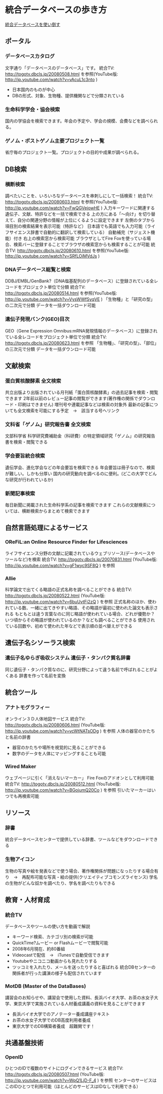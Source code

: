# 統合データベースの歩き方
[統合データベースを使い倒す](http://lifesciencedb.jp/)

## ポータル

### データベースカタログ
文字通り「データベースのデータベース」です。
統合TV: http://togotv.dbcls.jp/20080508.html を参照(YouTube版: http://jp.youtube.com/watch?v=vAcuL1c3nto )
- 日本国内のものが中心
- DBの形式、対象、生物種、提供機関などで分類されている


### 生命科学学会・協会検索
国内の学協会を検索できます。年会の予定や、学会の規模、会費などを調べられる。

### ゲノム・ポストゲノム主要プロジェクト一覧
省庁毎のプロジェクト一覧。プロジェクトの目的や成果が調べられる。

## DB検索

### 横断検索
調べたいことを、いろいろなデータベースを串刺しにして一括検索！
統合TV: http://togotv.dbcls.jp/20080603.html を参照(YouTube版: http://jp.youtube.com/watch?v=FwQGVejowHE )
入力キーワードに関連する遺伝子、文献、特許などを一括で検索できる
上の方にある「～向け」を切り替えて、自分の関連分野の情報が上位にくるように設定できます
左側のタブから項目別の検索結果を表示可能（特許など）
日本語でも英語でも入力可能（ライフサイエンス辞書で自動的に翻訳して検索している）
自動補完（サジェスト機能）付き
右上の検索窓から検索可能
ブラウザとしてFire Foxを使っている場合、検索バーに登録することでブラウザの検索窓からも検索することが可能
統合TV: http://togotv.dbcls.jp/20080610.html を参照(YouTube版: http://jp.youtube.com/watch?v=SRfLOiMVdJs )

### DNAデータベース総覧と検索
DDBJ/EMBL/GenBank?（DNA塩基配列のデータベース）に登録されている全レコードをプロジェクト単位で分類
統合TV: http://togotv.dbcls.jp/20080514.html を参照(YouTube版: http://jp.youtube.com/watch?v=VysWWfSyqVE )
「生物種」と「研究の型」の二次元で分類
データを一括ダウンロード可能

### 遺伝子発現バンク(GEO)目次
GEO（Gene Expression Omnibus:mRNA発現情報のデータベース）に登録されている全レコードをプロジェクト単位で分類
統合TV: http://togotv.dbcls.jp/20080623.html を参照
「生物種」、「研究の型」、「部位」の三次元で分類
データを一括ダウンロード可能

## 文献検索

### 蛋白質核酸酵素 全文検索
共立出版より出版されている月刊紙「蛋白質核酸酵素」の過去記事を検索・閲覧できます
2年前以前のレビュー記事の閲覧ができます(著作権の関係でダウンロード・印刷はできません)
増刊号や連載記事などは検索の対象外
最新の記事についても全文検索を可能にする予定　→　該当する号へリンク

### 文科省「ゲノム」研究報告書 全文検索
文部科学省 科学研究費補助金（科研費）の特定領域研究「ゲノム」の研究報告書を検索・閲覧できる

### 学会要旨統合検索
遺伝学会、進化学会などの年会要旨を検索できる
年会要旨は冊子なので、検索が難しい。しかも分厚い
国内の研究動向を調べるのに便利。(どこの大学でどんな研究が行われているか)

### 新聞記事検索
毎日新聞に掲載された生命科学系の記事を検索できます
これらの文献検索については、横断検索からまとめて検索できます


## 自然言語処理によるサービス

### OReFiL:an Online Resource Finder for Lifesciences
ライフサイエンス分野の文献に記載されているウェブリソース(データベースやツールなど)を検索
統合TV: http://togotv.dbcls.jp/20070831.html (YouTube版: http://jp.youtube.com/watch?v=gF1wyc9SF8Q ) を参照

### Allie
科学論文で出てくる略語の正式名称を調べることができる
統合TV: http://togotv.dbcls.jp/20080522.html (YouTube版: http://jp.youtube.com/watch?v=6buUvtFj2zQ ) を参照
正式名称のほか、使われている数、一緒に出てきやすい略語、その略語が最初に使われた論文も表示される
もともとは違う言葉なのに同じ略語が使われている場合、どれが優勢か？いつ頃からその略語が使われているのか？なども調べることができる
使用されている回数や、初めて使われた年などで表示順の並べ替えができる

## 遺伝子名シソーラス検索

### 遺伝子名ゆらぎ吸収システム 遺伝子・タンパク質名辞書
同じ遺伝子・タンパク質なのに、研究分野によって違う名前で呼ばれることがよくある
辞書を作って名前を変換

## 統合ツール

### アナトモグラフィー
オンライン３Ｄ人体地図サービス
統合TV: http://togotv.dbcls.jp/20080606.html (YouTube版: http://jp.youtube.com/watch?v=vcWtNATsODg ) を参照
人体の器官のかたちと名前の辞書
- 器官のかたちや場所を視覚的に見ることができる
- 数字のデータを人体にマッピングすることも可能

### Wired Maker
ウェブページに引く「消えないマーカー」
Fire Foxのアドオンとして利用可能 統合TV: http://togotv.dbcls.jp/20080512.html (YouTube版: http://jp.youtube.com/watch?v=BGojumQ20Co ) を参照
引いたマーカーはいつでも再検索可能

## リソース

### 辞書
統合データベースセンターで提供している辞書、ツールなどをダウンロードできる

### 生物アイコン
生物の写真や絵を発表などで使う場合、著作権関係が問題になったりする場合有り　→　再配布可能な写真・絵の提供(クリエイティブコモンズライセンス)
学名の生物がどんな奴かを調べたり、学名を調べたりもできる

## 教育・人材育成

### 統合TV
データベースやツールの使い方を動画で解説
- キーワード検索、カテゴリ別の検索が可能
- QuickTime?ムービー or Flashムービーで閲覧可能
- 2008年6月現在、約80番組
- Videocastで配信　→　iTunesで自動受信できます
- Youtubeやニコニコ動画からも見れたりする
- ツッコミを入れたり、メールを送ったりすると喜ばれる
統合DBセンターの関係者が行った講演の様子も配信されています

### MotDB (Master of the DataBases)
講習会のお知らせや、講習会で使用した資料、長浜バイオ大学、お茶の水女子大学、東京大学で実施されている人材養成講義の資料を見ることができます
- 長浜バイオ大学でのアノテーター養成講座テキスト
- お茶の水女子大学でのDB高度利用者養成
- 東京大学でのDB構築者養成　超難関です！

## 共通基盤技術

### OpenID
ひとつのIDで複数のサイトにログインできるサービス
統合TV: http://togotv.dbcls.jp/20080507.html (YouTube版: http://jp.youtube.com/watch?v=WpQ1LjD-F_4 ) を参照
センターのサービスはこのIDひとつで利用可能（ほとんどのサービスはIDなしで利用できる）
